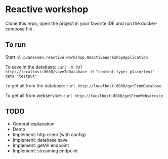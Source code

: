 # Reactive workshop

Clone this repo, open the project in your favorite IDE and run the docker-compose file

## To run
Start `nl.pvanassen.reactive.workshop.ReactiveWorkshopApplication`

To save in the database: 
`curl -X PUT http://localhost:8080/saveToDatabase -H "content-type: plain/text" --data "testput"`

To get all from the database:
`curl http://localhost:8080/getFromDatabase`

To get all from webservice:
`curl http://localhost:8080/getFromWebservice`

## TODO
- General explanation
- Demo
- Implement: http client (with config)
- Implement: database save
- Implement: getAll endpoint
- Implement: streaming endpoint
